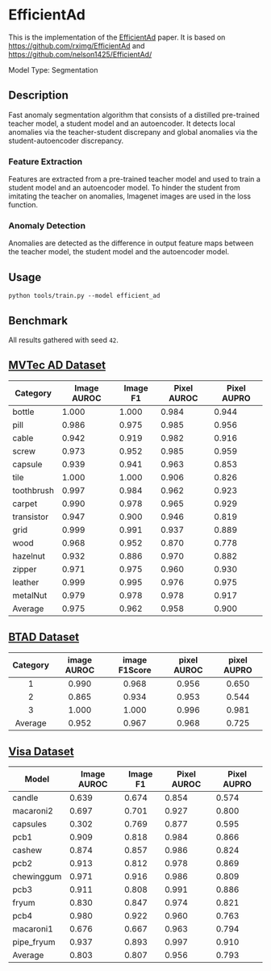 # EfficientAd

This is the implementation of the [EfficientAd](https://arxiv.org/pdf/2303.14535.pdf) paper. It is based on https://github.com/rximg/EfficientAd and https://github.com/nelson1425/EfficientAd/

Model Type: Segmentation

## Description

Fast anomaly segmentation algorithm that consists of a distilled pre-trained teacher model, a student model and an autoencoder. It detects local anomalies via the teacher-student discrepany and global anomalies via the student-autoencoder discrepancy.

### Feature Extraction

Features are extracted from a pre-trained teacher model and used to train a student model and an autoencoder model. To hinder the student from imitating the teacher on anomalies, Imagenet images are used in the loss function.

### Anomaly Detection

Anomalies are detected as the difference in output feature maps between the teacher model, the student model and the autoencoder model.

## Usage

`python tools/train.py --model efficient_ad`

## Benchmark

All results gathered with seed `42`.

## [MVTec AD Dataset](https://www.mvtec.com/company/research/datasets/mvtec-ad)

| Category   | Image AUROC | Image F1 | Pixel AUROC | Pixel AUPRO |
| ---------- | ----------- | -------- | ----------- | ----------- |
| bottle     | 1.000       | 1.000    | 0.984       | 0.944       |
| pill       | 0.986       | 0.975    | 0.985       | 0.956       |
| cable      | 0.942       | 0.919    | 0.982       | 0.916       |
| screw      | 0.973       | 0.952    | 0.985       | 0.959       |
| capsule    | 0.939       | 0.941    | 0.963       | 0.853       |
| tile       | 1.000       | 1.000    | 0.906       | 0.826       |
| toothbrush | 0.997       | 0.984    | 0.962       | 0.923       |
| carpet     | 0.990       | 0.978    | 0.965       | 0.929       |
| transistor | 0.947       | 0.900    | 0.946       | 0.819       |
| grid       | 0.999       | 0.991    | 0.937       | 0.889       |
| wood       | 0.968       | 0.952    | 0.870       | 0.778       |
| hazelnut   | 0.932       | 0.886    | 0.970       | 0.882       |
| zipper     | 0.971       | 0.975    | 0.960       | 0.930       |
| leather    | 0.999       | 0.995    | 0.976       | 0.975       |
| metalNut   | 0.979       | 0.978    | 0.978       | 0.917       |
| Average    | 0.975       | 0.962    | 0.958       | 0.900       |

## [BTAD Dataset](https://www.mvtec.com/company/research/datasets/mvtec-ad)

| Category | image AUROC | image F1Score | pixel AUROC | pixel AUPRO |
| :------: | :---------: | :-----------: | :---------: | :---------: |
|    1     |    0.990    |     0.968     |    0.956    |    0.650    |
|    2     |    0.865    |     0.934     |    0.953    |    0.544    |
|    3     |    1.000    |     1.000     |    0.996    |    0.981    |
| Average  |    0.952    |     0.967     |    0.968    |    0.725    |

## [Visa Dataset](https://github.com/amazon-science/spot-diff)

| Model      | Image AUROC | Image F1 | Pixel AUROC | Pixel AUPRO |
| ---------- | ----------- | -------- | ----------- | ----------- |
| candle     | 0.639       | 0.674    | 0.854       | 0.574       |
| macaroni2  | 0.697       | 0.701    | 0.927       | 0.800       |
| capsules   | 0.302       | 0.769    | 0.877       | 0.595       |
| pcb1       | 0.909       | 0.818    | 0.984       | 0.866       |
| cashew     | 0.874       | 0.857    | 0.986       | 0.824       |
| pcb2       | 0.913       | 0.812    | 0.978       | 0.869       |
| chewinggum | 0.971       | 0.916    | 0.986       | 0.809       |
| pcb3       | 0.911       | 0.808    | 0.991       | 0.886       |
| fryum      | 0.830       | 0.847    | 0.974       | 0.821       |
| pcb4       | 0.980       | 0.922    | 0.960       | 0.763       |
| macaroni1  | 0.676       | 0.667    | 0.963       | 0.794       |
| pipe_fryum | 0.937       | 0.893    | 0.997       | 0.910       |
| Average    | 0.803       | 0.807    | 0.956       | 0.793       |
